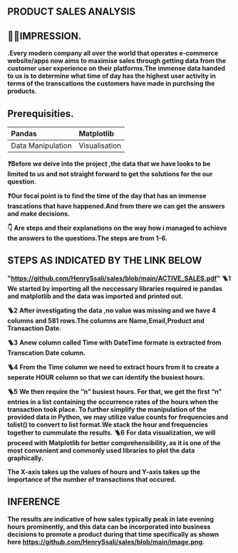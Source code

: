 ## PRODUCT SALES ANALYSIS 

## 🙋‍♂️IMPRESSION.

__.Every modern company all over the world that operates e-commerce website/apps now aims to maximise sales through getting data from the customer user experience on their platforms.The immense data handed to us is to determine what time of day has the highest user activity in terms of the transcations the customers have made in purchsing the products.__

## Prerequisities.
|Pandas           |Matplotlib   |
|:----------------|:------------|
|Data Manipulation|Visualisation|

__❓Before we deive into the project ,the data that we have looks to be limited to us and not straight forward to get the solutions for the our question.__

__❓Our focal point is to find the time of the day that has an immense  trascations that have happened.And from there we can get the answers and make decisions.__

__👇 Are steps and their explanations on the way how i managed to achieve the answers to the questions.The steps are from 1-6.__

## STEPS AS INDICATED BY THE LINK BELOW
__"https://github.com/HenrySsali/sales/blob/main/ACTIVE_SALES.pdf"__
__🪜1__
__We started by importing all the neccessary libraries required ie pandas and matplotlib and the data was imported and printed out.__

__🪜2__
__After investigating the data ,no value was missing and we have 4 columns and 581 rows.The columns are Name,Email,Product and Transaction Date.__

__🪜3__
__Anew column called Time with DateTime formate is extracted from  Transcation Date column.__

__🪜4__
__From the Time column we need to extract hours from it to create a seperate HOUR column so that we can identify the busiest hours.__

__🪜5__
__We then require the “n” busiest hours. For that, we get the first “n” entries in a list containing the occurrence rates of the hours when the transaction took place. To further simplify the manipulation of the provided data in Python, we may utilize value counts for frequencies and tolist() to convert to list format.We stack the hour and frequencies together to cummulate the results.__
__🪜6__
__For data visualization, we will proceed with Matplotlib for better comprehensibility, as it is one of the most convenient and commonly used libraries to plot the data graphically.__

__The X-axis takes up the values of hours and Y-axis takes up the importance of the number of transactions that occured.__

## INFERENCE
__The results are indicative of how sales typically peak in late evening hours prominently, and this data can be incorporated into business decisions to promote a product during that time specifically as shown here https://github.com/HenrySsali/sales/blob/main/image.png.__







